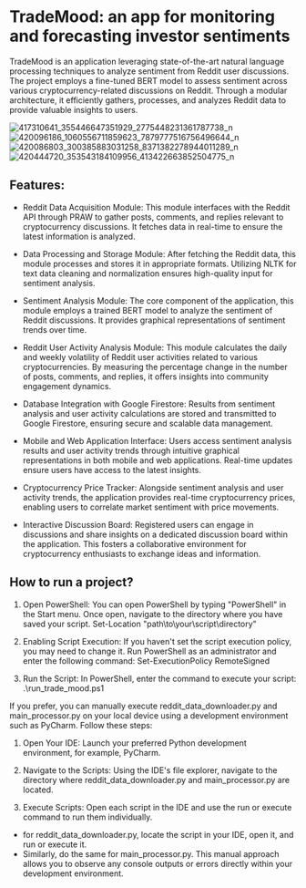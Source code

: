 # TradeMood: an app for monitoring and forecasting investor sentiments

TradeMood is an  application leveraging state-of-the-art natural language processing techniques to analyze sentiment from Reddit user discussions. The project employs a fine-tuned BERT model to assess sentiment across various cryptocurrency-related discussions on Reddit. 
Through a modular architecture, it efficiently gathers, processes, and analyzes Reddit data to provide valuable insights to users.

![417310641_355446647351929_2775448231361787738_n](https://github.com/dnicalek/TradeMood/assets/85755046/544cdae0-fcc7-49f4-b648-4b75819c2a1d)
![420096186_1060556711859623_7879777516756496644_n](https://github.com/dnicalek/TradeMood/assets/85755046/1fbe73f5-deb5-43e2-ab5f-ce626bf9963d)
![420086803_300385883031258_8371382278944011289_n](https://github.com/dnicalek/TradeMood/assets/85755046/6b3bfa01-3c28-4083-bf81-4669142b3d16)
![420444720_353543184109956_413422663852504775_n](https://github.com/dnicalek/TradeMood/assets/85755046/99625d93-b8ab-4c37-8c7d-89bb1b6ae667)


## Features:

- Reddit Data Acquisition Module: This module interfaces with the Reddit API through PRAW to gather posts, comments, and replies relevant to cryptocurrency discussions. It fetches data in real-time to ensure the latest information is analyzed.

- Data Processing and Storage Module: After fetching the Reddit data, this module processes and stores it in appropriate formats. Utilizing NLTK for text data cleaning and normalization ensures high-quality input for sentiment analysis.

- Sentiment Analysis Module: The core component of the application, this module employs a trained BERT model to analyze the sentiment of Reddit discussions. It provides graphical representations of sentiment trends over time.

- Reddit User Activity Analysis Module: This module calculates the daily and weekly volatility of Reddit user activities related to various cryptocurrencies. By measuring the percentage change in the number of posts, comments, and replies, it offers insights into community engagement dynamics.

- Database Integration with Google Firestore: Results from sentiment analysis and user activity calculations are stored and transmitted to Google Firestore, ensuring secure and scalable data management.

- Mobile and Web Application Interface: Users access sentiment analysis results and user activity trends through intuitive graphical representations in both mobile and web applications. Real-time updates ensure users have access to the latest insights.

- Cryptocurrency Price Tracker: Alongside sentiment analysis and user activity trends, the application provides real-time cryptocurrency prices, enabling users to correlate market sentiment with price movements.

- Interactive Discussion Board: Registered users can engage in discussions and share insights on a dedicated discussion board within the application. This fosters a collaborative environment for cryptocurrency enthusiasts to exchange ideas and information.


## How to run a project? 
1. Open PowerShell:
You can open PowerShell by typing "PowerShell" in the Start menu.
Once open, navigate to the directory where you have saved your script.
Set-Location "path\to\your\script\directory"

2. Enabling Script Execution: If you haven't set the script execution policy, you may need to change it.
Run PowerShell as an administrator and enter the following command:
Set-ExecutionPolicy RemoteSigned

3. Run the Script:
In PowerShell, enter the command to execute your script:
.\run_trade_mood.ps1

If you prefer, you can manually execute reddit_data_downloader.py and main_processor.py
on your local device using a development environment such as PyCharm.
Follow these steps:
1) Open Your IDE: Launch your preferred Python development environment, for example, PyCharm.

2) Navigate to the Scripts: Using the IDE's file explorer,
navigate to the directory where reddit_data_downloader.py and main_processor.py are located.

3) Execute Scripts: Open each script in the IDE
and use the run or execute command to run them individually.
- for reddit_data_downloader.py, locate the script in your IDE, open it, and run or execute it.
- Similarly, do the same for main_processor.py.
This manual approach allows you to observe any console outputs
or errors directly within your development environment.
